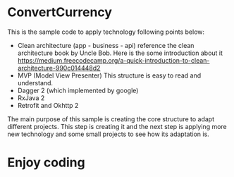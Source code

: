 # ConvertCurrency

This is the sample code to apply technology following points below:
+ Clean architecture (app - business - api) reference the clean architecture book by Uncle Bob. Here is the some introduction about it https://medium.freecodecamp.org/a-quick-introduction-to-clean-architecture-990c014448d2
+ MVP (Model View Presenter) This structure is easy to read and understand.
+ Dagger 2 (which implemented by google)
+ RxJava 2
+ Retrofit and Okhttp 2

The main purpose of this sample is creating the core structure to adapt different projects. This step is creating it and the next step is applying more new technology and some small projects to see how its adaptation is.

# Enjoy coding
